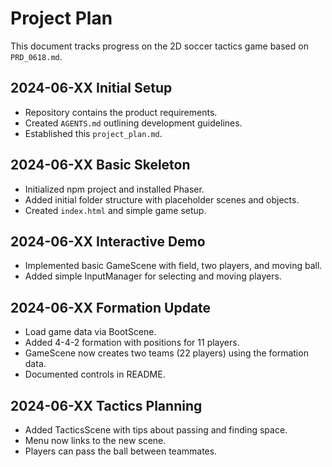 # Project Plan

This document tracks progress on the 2D soccer tactics game based on `PRD_0618.md`.

## 2024-06-XX Initial Setup
- Repository contains the product requirements.
- Created `AGENTS.md` outlining development guidelines.
- Established this `project_plan.md`.

## 2024-06-XX Basic Skeleton
- Initialized npm project and installed Phaser.
- Added initial folder structure with placeholder scenes and objects.
- Created `index.html` and simple game setup.

## 2024-06-XX Interactive Demo
- Implemented basic GameScene with field, two players, and moving ball.
- Added simple InputManager for selecting and moving players.

## 2024-06-XX Formation Update
- Load game data via BootScene.
- Added 4-4-2 formation with positions for 11 players.
- GameScene now creates two teams (22 players) using the formation data.
- Documented controls in README.

## 2024-06-XX Tactics Planning
- Added TacticsScene with tips about passing and finding space.
- Menu now links to the new scene.
- Players can pass the ball between teammates.


